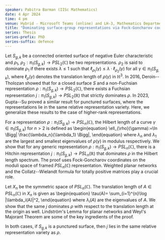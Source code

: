 ```yaml
---
speaker: Pabitra Barman (IISc Mathematics)
date: 4 Apr 2024
time: 4 pm
venue: Hybrid - Microsoft Teams (online) and LH-3, Mathematics Department
title: "Dominating surface-group representations via Fock-Goncharov coordinates"
series: Thesis
series-prefix: PhD
series-suffix: defence
---
```


Let $S_{g,k}$ be a connected oriented surface of negative Euler characteristic and $\rho_1,\ \rho_2:\pi_1(S_{g,k}) \rightarrow PSL_2(\mathbb{C})$
be two representations. $\rho_2$ is said to dominate $\rho_1$ if there exists $\lambda \le 1$ such that
$\ell_{\rho_1}(\gamma) \le \lambda \cdot \ell_{\rho_2}(\gamma)$ for all $\gamma \in \pi_1(S_{g,k})$, where $\ell_{\rho}(\gamma)$ denotes the
translation length of $\rho(\gamma)$ in $\mathbb{H}^3$. In 2016, Deroin--Tholozan showed that for a closed surface $S$ and a non-Fuchsian representation
$\rho : \pi_1(S_{g,k}) \rightarrow PSL_2(\mathbb{C})$, there exists a Fuchsian representation $j : \pi_1(S_{g,k}) \rightarrow PSL_2(\mathbb{R})$ that
strictly dominates $\rho$. In 2023, Gupta--Su proved a similar result for punctured surfaces, where the representations lie in the same relative
representation variety. Here, we generalize these results to the case of higher-rank representations.

For a representation $\rho : \pi_1(S_{g,k}) \rightarrow PSL_n(\mathbb{C})$, the Hilbert length of a curve $\gamma\in \pi_1(S_{g,k})$ for $n >2$ is
defined as
\begin{equation}
\ell_{\rho}(\gamma):=\ln \Bigg| \frac{\lambda_n}{\lambda_1} \Bigg|,
\end{equation}
where $\lambda_n$ and $\lambda_1$ are the largest and smallest eigenvalues of $\rho(\gamma)$ in modulus respectively. We show that for any generic
representation $\rho : \pi_1 (S_{g,k}) \rightarrow PSL_n(\mathbb{C})$, there is a Hitchin representation $j : \pi_1 (S_{g,k}) \rightarrow PSL_n(\mathbb{R})$
that dominates $\rho$ in the Hilbert length spectrum. The proof uses Fock-Goncharov coordinates on the moduli space of framed $PSL_n(\mathbb{C})$
representation. Weighted planar networks and the Collatz--Wielandt formula for totally positive matrices play a crucial role.

Let $X_n$ be the symmetric space of $PSL_n(\mathbb{C})$. The translation length of $A\in PSL_n(\mathbb{C})$ in $X_n$ is given as
\begin{equation}
\tau(A)= \sum_{i=1}^{n}\log |\lambda_i(A)|^2,
\end{equation}
where $\lambda_i(A)$ are the eigenvalues of $A$. We show that the same $j$ dominates $\rho$ with respect to the translation length at the origin as well.
Lindstr&ouml;m's Lemma for planar networks and Weyl's Majorant Theorem are some of the key ingredients of the proof.

In both cases, if $S_{g,k}$ is a punctured surface, then $j$ lies in the same relative representation variety as $\rho$.
